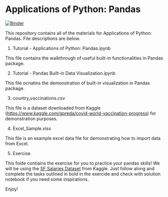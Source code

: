 # Applications of Python: Pandas

[![Binder](https://mybinder.org/badge_logo.svg)](https://mybinder.org/v2/gh/cra-international/Applications-of-Python--Pandas/main)

 This repository contains all of the materials for Applications of Python: Pandas. File descriptions are below.

 1. Tutorial - Applications of Python: Pandas.ipynb
 
 
 This file contains the walkthrough of useful built-in functionalities in Pandas package.
 
 
 2. Tutorial - Pandas Built-in Data Visualization.ipynb
 
 
 This file ocnatins the demonstration of built-in visualization in Pandas package.
 
 
 3. country_vaccinations.csv
 
 
 This file is a dataset downloaded from Kaggle (https://www.kaggle.com/gpreda/covid-world-vaccination-progress) for demonstration purposes.
 
 
 4. Excel_Sample.xlsx
 
 
 This file is an example excel data file for demonstrating how to import data from Excel.
 
 5. Exercise
 
 This folde contiains the exercise for you to practice your pandas skills! We will be using the [SF Salaries Dataset](https://www.kaggle.com/kaggle/sf-salaries) from Kaggle. Just follow along and complete the tasks outlined in bold in the exercide and check with solution notebook if you need some inspirations.

 Enjoy!
